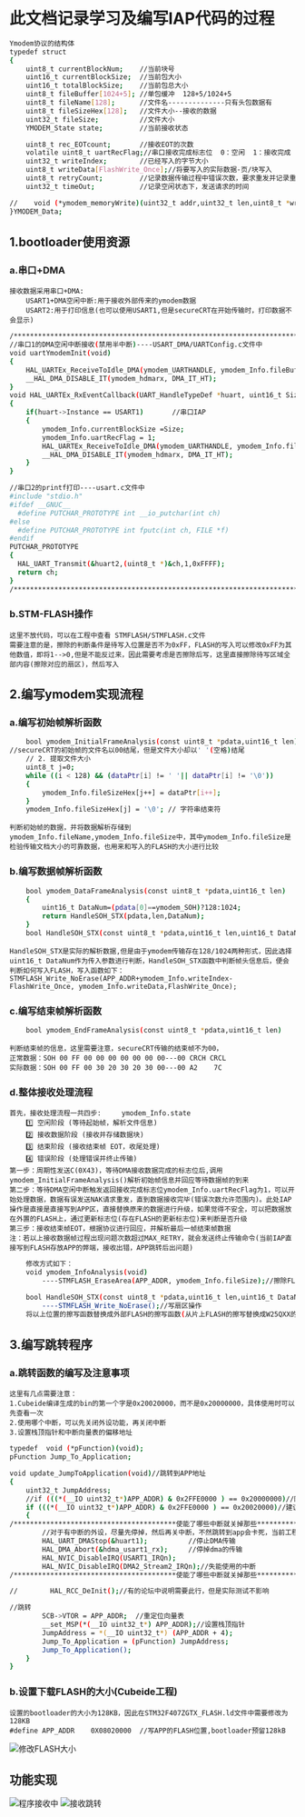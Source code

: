 # 此文档记录学习及编写IAP代码的过程
```bash
Ymodem协议的结构体
typedef struct
{
    uint8_t currentBlockNum;    //当前块号
    uint16_t currentBlockSize;	//当前包大小
    uint16_t totalBlockSize;	//当前包总大小
    uint8_t fileBuffer[1024+5];	//单包缓冲	128+5/1024+5
    uint8_t fileName[128];      //文件名--------------只有头包数据有
    uint8_t fileSizeHex[128];	//文件大小--接收的数据
    uint32_t fileSize;          //文件大小
    YMODEM_State state;       	//当前接收状态

    uint8_t rec_EOTcount;		//接收EOT的次数
    volatile uint8_t uartRecFlag;//串口接收完成标志位  0：空闲	1：接收完成
    uint32_t writeIndex;		//已经写入的字节大小
    uint8_t writeData[FlashWrite_Once];//将要写入的实际数据-页/块写入
    uint8_t retryCount;			//记录数据传输过程中错误次数，要求重发并记录重发次数
    uint32_t timeOut;			//记录空闲状态下，发送请求的时间

//    void (*ymodem_memoryWrite)(uint32_t addr,uint32_t len,uint8_t *writeBuffer);//绑定写入FLASH的函数
}YMODEM_Data;
```
## 1.bootloader使用资源
### a.串口+DMA
    接收数据采用串口+DMA:
        USART1+DMA空闲中断:用于接收外部传来的ymodem数据
        USART2:用于打印信息(也可以使用USART1,但是secureCRT在开始传输时，打印数据不会显示)
```bash
/**********************************************************************/
//串口1的DMA空闲中断接收(禁用半中断)----USART_DMA/UARTConfig.c文件中
void uartYmodemInit(void)
{
    HAL_UARTEx_ReceiveToIdle_DMA(ymodem_UARTHANDLE, ymodem_Info.fileBuffer, sizeof(ymodem_Info.fileBuffer));
    __HAL_DMA_DISABLE_IT(ymodem_hdmarx, DMA_IT_HT);
}
void HAL_UARTEx_RxEventCallback(UART_HandleTypeDef *huart, uint16_t Size)
{
    if(huart->Instance == USART1)  		//串口IAP
    {
    	ymodem_Info.currentBlockSize =Size;
    	ymodem_Info.uartRecFlag = 1;
        HAL_UARTEx_ReceiveToIdle_DMA(ymodem_UARTHANDLE, ymodem_Info.fileBuffer, sizeof(ymodem_Info.fileBuffer));
        __HAL_DMA_DISABLE_IT(ymodem_hdmarx, DMA_IT_HT);
    }
}

//串口2的printf打印----usart.c文件中
#include "stdio.h"
#ifdef __GNUC__
  #define PUTCHAR_PROTOTYPE int __io_putchar(int ch)
#else
  #define PUTCHAR_PROTOTYPE int fputc(int ch, FILE *f)
#endif
PUTCHAR_PROTOTYPE
{
  HAL_UART_Transmit(&huart2,(uint8_t *)&ch,1,0xFFFF);
  return ch;
}
/**********************************************************************/
```
### b.STM-FLASH操作
    这里不放代码，可以在工程中查看 STMFLASH/STMFLASH.c文件
    需要注意的是，擦除的判断条件是待写入位置是否不为0xFF，FLASH的写入可以修改0xFF为其他数值，即将1-->0,但是不能反过来，因此需要考虑是否擦除后写，这里直接擦除待写区域全部内容(擦除对应的扇区)，然后写入
## 2.编写ymodem实现流程
### a.编写初始帧解析函数
```bash
    bool ymodem_InitialFrameAnalysis(const uint8_t *pdata,uint16_t len)
//secureCRT的初始帧的文件名以00结尾，但是文件大小却以' '(空格)结尾 
    // 2. 提取文件大小
    uint8_t j=0;
    while ((i < 128) && (dataPtr[i] != ' '|| dataPtr[i] != '\0'))
    {
    	ymodem_Info.fileSizeHex[j++] = dataPtr[i++];
    }
    ymodem_Info.fileSizeHex[j] = '\0'; // 字符串结束符
```
    判断初始帧的数据，并将数据解析存储到ymodem_Info.fileName,ymodem_Info.fileSize中，其中ymodem_Info.fileSize是检验传输文档大小的可靠数据，也用来和写入的FLASH的大小进行比较
### b.编写数据帧解析函数
```bash
    bool ymodem_DataFrameAnalysis(const uint8_t *pdata,uint16_t len)
    {
	    uint16_t DataNum=(pdata[0]==ymodem_SOH)?128:1024;
	    return HandleSOH_STX(pdata,len,DataNum);
    }
    bool HandleSOH_STX(const uint8_t *pdata,uint16_t len,uint16_t DataNum)
```
    HandleSOH_STX是实际的解析数据,但是由于ymodem传输存在128/1024两种形式，因此选择uint16_t DataNum作为传入参数进行判断，HandleSOH_STX函数中判断帧头信息后，便会判断如何写入FLASH，写入函数如下：
    STMFLASH_Write_NoErase(APP_ADDR+ymodem_Info.writeIndex- FlashWrite_Once, ymodem_Info.writeData,FlashWrite_Once);
### c.编写结束帧解析函数
```bash
    bool ymodem_EndFrameAnalysis(const uint8_t *pdata,uint16_t len)
```
    判断结束帧的信息，这里需要注意，secureCRT传输的结束帧不为00，
    正常数据：SOH 00 FF 00 00 00 00 00 00 00---00 CRCH CRCL
    实际数据：SOH 00 FF 00 30 20 30 20 30 00---00 A2    7C
### d.整体接收处理流程
    首先，接收处理流程一共四步:     ymodem_Info.state
        1️⃣ 空闲阶段 (等待起始帧，解析文件信息)
        2️⃣ 接收数据阶段 (接收并存储数据块)
        3️⃣ 结束阶段 (接收结束帧 EOT，收尾处理)
        4️⃣ 错误阶段 (处理错误并终止传输)
    第一步：周期性发送C(0X43)，等待DMA接收数据完成的标志位后,调用ymodem_InitialFrameAnalysis()解析初始帧信息并回应等待数据帧的到来
    第二步：等待DMA空闲中断触发返回接收完成标志位ymodem_Info.uartRecFlag为1，可以开始处理数据，数据有误发送NAK请求重发，直到数据接收完毕(错误次数允许范围内)。此处IAP操作是直接是直接写到APP区，直接替换原来的数据进行升级，如果觉得不安全，可以把数据放在外置的FLASH上，通过更新标志位(存在FLASH的更新标志位)来判断是否升级
    第三步：接收结束帧EOT，根据协议进行回应，并解析最后一帧结束帧数据
    注：若以上接收数据帧过程出现问题次数超过MAX_RETRY，就会发送终止传输命令(当前IAP直接写到FLASH存放APP的弊端，接收出错，APP跳转后出问题)
```bash
    修改方式如下：
    void ymodem_InfoAnalysis(void)
        ----STMFLASH_EraseArea(APP_ADDR, ymodem_Info.fileSize);//擦除FLASH操作

    bool HandleSOH_STX(const uint8_t *pdata,uint16_t len,uint16_t DataNum)
        ----STMFLASH_Write_NoErase();//写扇区操作
    将以上位置的擦写函数替换成外部FLASH的擦写函数(从片上FLASH的擦写替换成W25QXX的擦写)
```
## 3.编写跳转程序
### a.跳转函数的编写及注意事项
    这里有几点需要注意：
    1.Cubeide编译生成的bin的第一个字是0x20020000，而不是0x20000000，具体使用时可以先查看一次
    2.使用哪个中断，可以先关闭外设功能，再关闭中断
    3.设置栈顶指针和中断向量表的偏移地址
```bash
typedef  void (*pFunction)(void);
pFunction Jump_To_Application;

void update_JumpToApplication(void)//跳转到APP地址
{
	uint32_t JumpAddress;
    //if (((*(__IO uint32_t*)APP_ADDR) & 0x2FFE0000 ) == 0x20000000)//网上使用的是0x20000000，使用cubeide观察是0x20020000
    if (((*(__IO uint32_t*)APP_ADDR) & 0x2FFE0000 ) == 0x20020000)//建议下载后连接stlink-unity或者读一下该地址内容
    {
/****************************************使能了哪些中断就关掉那些*********************************************/
    	//对于有中断的外设，尽量先停掉，然后再关中断，不然跳转到app会卡死，当前工程使用的是串口中断+DMA接收中断
    	HAL_UART_DMAStop(&huart1);          //停止DMA传输
    	HAL_DMA_Abort(&hdma_usart1_rx);		//停掉dma的传输
    	HAL_NVIC_DisableIRQ(USART1_IRQn);
    	HAL_NVIC_DisableIRQ(DMA2_Stream2_IRQn);//失能使用的中断
/****************************************使能了哪些中断就关掉那些*********************************************/

//        HAL_RCC_DeInit();//有的论坛中说明需要此行，但是实际测试不影响

//跳转
		SCB->VTOR = APP_ADDR;  //重定位向量表
		__set_MSP(*(__IO uint32_t*) APP_ADDR);//设置栈顶指针
		JumpAddress = *(__IO uint32_t*) (APP_ADDR + 4);
		Jump_To_Application = (pFunction) JumpAddress;
		Jump_To_Application();
    }
}
```
### b.设置下载FLASH的大小(Cubeide工程)
    设置的bootloader的大小为128KB，因此在STM32F407ZGTX_FLASH.ld文件中需要修改为128KB
    #define APP_ADDR	0X08020000	//写APP的FLASH位置,bootloader预留128kB
![修改FLASH大小](../md引用文件/修改FLASH大小.png)


## 功能实现
![程序接收中](../md引用文件/程序接收中.png)
![接收跳转](../md引用文件/接收跳转.png)